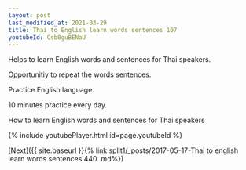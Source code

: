 ```yaml
---
layout: post
last_modified_at: 2021-03-29
title: Thai to English learn words sentences 107 
youtubeId: Csb0guBENaU
---
```

 
 
Helps to learn English words and sentences for Thai speakers.

Opportunitiy to repeat the words sentences. 

Practice English language. 
 
10 minutes practice every day. 
 
How to learn English words and sentences for Thai speakers 
 
{% include youtubePlayer.html id=page.youtubeId %}
 
 
[Next]({{ site.baseurl }}{% link  split1/_posts/2017-05-17-Thai to english learn words sentences 440 .md%})
 
